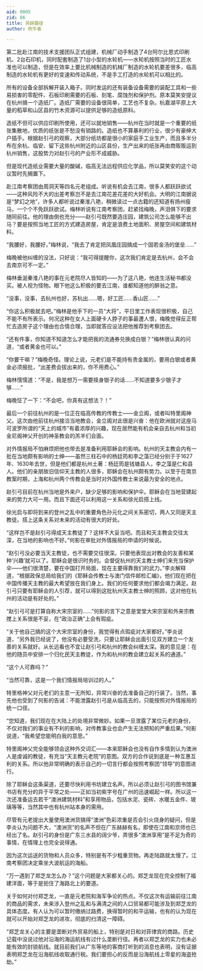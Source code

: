 ```yaml
---
aid: 0005
zid: 86
title: 另辟蹊径
author: 吹牛者

---
```




  第二批赴江南的技术支援团队正式组建，机械厂动手制造了4台阿尔比恩式印刷机、2台石印机，同时配套制造了1台小型的水轮机——水轮机按照当时的工匠水准也可以制造，但是在效率上要比机械制造的机械厂制造的水轮机要差很多，临高制造的水轮机有更好的变速和传动系统，不是手工打造的水轮机可以相比的。

  所有的设备全部拆解开装入箱子。同时发运的还有装备设备需要的装配工具和一些易损害的零配件、石板印刷需要的石板、刻笔、腐蚀剂和保护剂。原本莫笑安提议在杭州搞一个造纸厂。造纸厂需要的设备很简单，工艺也不复杂。杭嘉湖平原上大量的稻草和山区县的竹木资源可以提供足够的造纸原料。

  造纸不但可以供应印刷所使用，还可以就地销售——杭州在当时就是一个重要的纸张集散地，优质的纸张是不愁没有销路的。造纸也不算暴利的行业，很少有豪绅大户插手。根据赵引弓的观察，大部分纸坊都是很小的家庭手工业生产，而且多半分布在余杭、临安、留下这些杭州附近的山区县份，生产出来的纸张再由商贩贩运到杭州销售，这股势力对赵引弓的产业形不成威胁。

  但是现代造纸业需要大量的酸碱，临高无法远程供应化学品，所以莫笑安的这个动议暂时先搁置下。

  赴江南考察团由周洞天等四名元老组成。听说有机会去江南，很多人都跃跃欲试——这种风险不大的出差考察岂不是去江南花差花差的大好机会。大明的江南据说是“梦幻之地”，许多人都听说过秦淮八艳，稍微读过一点古籍的还知道有扬州瘦马，一个个不免跃跃欲试。梅林听说有江南考察团，赶紧找梅晚，声泪俱下的要求随同前往。他的理由倒也充分——赵引弓既然要造庄园，建筑公司怎么能够不出马？要是按照当地工匠的方式建造房屋，肯定是浪费土地面积、房屋空间和建筑材料。

  “我腰好，我腰好，”梅林说，“我去了肯定把凤凰庄园搞成一个固若金汤的堡垒……”

  梅晚被他纠缠的没法，只好说：“我可得提醒你，这次我们肯定是去杭州，会不会去南京可不一定。”

  梅林垂涎秦淮八艳的事在元老院尽人皆知的——为了这八艳，他连生活秘书都没买。被人视为怪物。眼下他这么积极的要去江南，谁都知道他的醉翁之意。

  “没事，没事，去杭州也好，苏杭出……嗯，好工匠……香山匠……”

  “你这么积极就去吧。”梅林是他手下的一员“大将”，平日里工作表现很积极，自己不能不有所表示。何况这种在女人上面硬卡人脖子的事最遭人恨，梅晚觉得反正帮忙去造房子这个理由也合情合理，当即就答应设法把他推荐到考察团去。

  “还有件事，你知道不知道怎么才能把我的流通券兑换成白银？”梅林很认真的问道，“或者黄金也可以。”

  “你要干嘛？”梅晚奇怪。理论上说，元老们是不能持有贵金属的，要用白银或者黄金必须报批，“出差费会拔出来的，你不用费心。”

  梅林懦懦道：“不是，我是想万一需要赎身银子的话……不知道要多少银子才够……”

  梅晚怔了一下：“不会吧，你真有这想法？！”

  最后一个前往杭州的是一位正在临高传教的传教士——金立阁，或者叫特里阁神父。这次由他前往杭州接洽当地教会，金立阁对此很是兴奋：他在欧洲就对这座马可波罗所谓的“天上的城市”有着浓厚的兴趣，现在居然能有机会亲自去杭州和当初金尼阁神父开创的神圣教会的羔羊们会面。

  对外情报局不怕麻烦把他也带去是准备利用耶稣会的影响。杭州的天主教会内有一批在当地颇有影响的士绅——虽然三柱石中的杨廷筠和李之藻已经分别于于1627年、1630年去世，但是他们都是杭州土著：杨廷筠是钱塘县人，李之藻是仁和县人。他们的亲朋故旧信仰天主教的人很多，耶稣会在杭州颇有势力。以至于在南京教案时期，上海和杭州两个传教会是当时对外国传教士来说最为安全的地点。

  赵引弓目前在杭州当地是外来户，缺少足够的影响和保护伞。耶稣会在当地营建起来的势力大可一用。而且下面还可以利用这一关系和徐光启搭上线。

  徐光启与即将到来的登州之乱中的重要角色孙元化之间关系密切，两人又同是天主教徒。搭上这条关系对未来的活动有很大的好处。

  “这样岂不是赵引弓得成天主教徒了？这样不大妥当吧。而且和天主教会交往太深，在当地的影响也不好。”何影在审批对外情报局的申请的时候说。

  “赵引弓没必要当天主教徒，也不需要交往很深。只要他表现出对教会的友善和某种‘兴趣’就可以了。耶稣会是很识时务的。会督促杭州的天主教士绅们来充当保护伞——他们很清楚，要在中国打开局面，现在主要得靠我们的武力。”李炎解释道，“根据政保总局给我们的《耶稣会传教士与澳门信件邮检汇编》，他们现在把在中国传播天主教的最大希望放在我们身上。我们的任何要求他们都会竭力满足。赵引弓只要有耶稣会的人引荐，就可以得到这批杭州天主教士绅的照顾，这对他在杭州的活动是有好处的。”

  “赵引弓可是打算自称大宋宗室的……”何影的言下之意是堂堂大宋宗室和外来宗教搅上关系很是不妥，在“政治正确”上会有瑕疵。

  “关于他自己搞的这个大宋宗室的身份，我觉得有点瑕疵对大家都好。”李炎说道，“另外我已经说了，他没有必要受洗，只要让耶稣会出面引见双方建立一个友善的关系就好。从长远看也不宜让赵引弓和杭州的教会纠缠太深。我的意见是：在他的随员中安排一个归化民天主教徒，作为和杭州的教会建立起关系的通道。”

  “这个人可靠吗？”

  “当然可靠，这是一个我们情报局培训过的人。”

  特里格神父对元老们的主意一无所知，异常兴奋的去准备自己的行装了。当然，事先他也受到了何影的告诫：不能泄露赵引弓是从临高去的，只能按照对外情报局的统一口径。

  “您知道，我们现在在大陆上的处境非常微妙。如果一旦泄露了某位元老的身份，不仅对我们的事业有不利的影响，对传教事业也会产生无法预知的严重后果。”何影说道，“我希望您能明白我的意思。”

  特里阁神父完全能够领会这种外交词汇——本来耶稣会也没有自作多情到认为澳洲人是虔诚的教徒，有充当“天主教元老院”的意图。双方的合作说到底是一种互惠互利的关系。所以他非常明确的表示自己的一切言行都会按照考察团“领导”的意图进行。

  除了耶稣会这条渠道，还要尽快利用书坊建立名声。所以必须让赵引弓的图书馆兼书店有充分的异于平常之处——正如当初紫字号在广州的迅速崛起一样。所以这一次还准备运去若干“澳洲建筑材料”和享用物品，包括水泥、瓷砖、水暖五金件、玻璃等等，当然其中也有杭州站本身的需用。

  尽管有元老提出大量使用澳洲货搞得“澳洲”色彩浓重是否会引火烧身的疑问，但是李炎认为问题不大，“澳洲货”的名声不但在广东赫赫有名，即使在江南和京师也已经出了名。赵引弓的身份是广东三水县的阔少爷，弄很多“澳洲享用”是不足为奇的事情，在情理上也完全说得通。

  因为这次运送的货物和人员众多，特别是有不少粗重货物。再走陆路就太慢了。江南考察团决定乘坐大波航运的海船。

  “万一遇到了郑芝龙怎么办？”这个问题是大家都关心的。郑芝龙现在完全控制了福建洋面，等于是扼住了海路北上的要道。

  关于如何对付郑芝龙，一直是元老院和海军争论的热点。不仅这次有运输前往江南的商品的需求，未来涉入登州之乱和与满清之间的人口贸易都可能涉及到郑芝龙的具体态度。有人认为可以暂时缴纳过路费，换得暂时的和平运输，也有的认为现在就可以开始对郑芝龙的进攻，彻底的扫清这一障碍。

  “郑芝龙关心的主要是垄断对外贸易的船上，特别是对日和对菲律宾的商路。历史记载中没说过他对沿海的海运航线有过什么垄断行径。再者以郑芝龙的实力也未必能有效的封锁航线。就目前我们从广东等地的客商打听到的消息也表明，没有证据表明郑芝龙在沿海航线收取通行税。我们要担心的反而是沿海航线上零星的海盗抢劫。”



